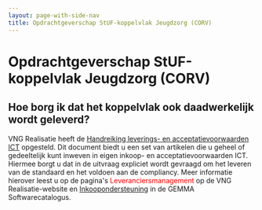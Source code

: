 ```yaml
---
layout: page-with-side-nav
title: Opdrachtgeverschap StUF-koppelvlak Jeugdzorg (CORV)
---
```

# Opdrachtgeverschap StUF-koppelvlak Jeugdzorg (CORV)

## Hoe borg ik dat het koppelvlak ook daadwerkelijk wordt geleverd?
VNG Realisatie heeft de [Handreiking leverings- en acceptatievoorwaarden ICT](./documenten/130131_Leverings_en_acceptatievoorwaarden_versie_2_Definitief.pdf) opgesteld. 
Dit document biedt u een set van artikelen die u geheel of gedeeltelijk kunt inweven in eigen inkoop- en acceptatievoorwaarden ICT. 
Hiermee borgt u dat in de uitvraag expliciet wordt gevraagd om het leveren van de standaard en het voldoen aan de compliancy. 
Meer informatie hierover leest u op de pagina's <span style="color:red">Leveranciersmanagement<!--[Leveranciersmanagement](https://www.vngrealisatie.nl/onderwerpen/leveranciersmanagement)--></span> op de VNG Realisatie-website en [Inkoopondersteuning](https://www.softwarecatalogus.nl/purchase-support) in de GEMMA Softwarecatalogus.
